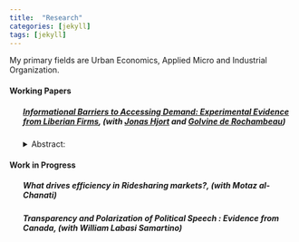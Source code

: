 ```yaml
---
title:  "Research"
categories: [jekyll]
tags: [jekyll]
---
```


<p>My primary fields are Urban Economics, Applied Micro and Industrial Organization.
</p>

<!---
<h3 id="job-market-paper">Job Market Paper</h3>
<ul>
  <h4><b>Title of Paper</b>
(<a href=" target="_blank"><em>Draft</em></a>)(<a href="" target="_blank"><em>Slides</em></a>)</h4>
<details><summary>Abstract:</summary><p><font size="2">Abstract here</details>
</ul>
-->
<h4 id="working-papers"><strong>Working Papers</strong></h4>
<ul>
  <h5><a href="{{ site.baseurl }}/files/HjortIyerDeRochambeau_073020.pdf" target="_blank"><b>Informational Barriers to Accessing Demand: Experimental Evidence from Liberian Firms</b></a>, (with <a href="https://sites.google.com/site/jonashjort/" target="_blank"><em>Jonas Hjort</em></a> and <a href="https://golvine.com/" target="_blank"><em>Golvine de Rochambeau</em></a>)
<!--(<a href=".{{ site.baseurl }}/files/Paper2.pdf" target="_blank"><em>Draft</em></a>)--></h5>
<details><summary>Abstract:</summary><p><font size="2">Evidence suggests that firms in poor countries stagnate because they cannot access
growth-conducive markets. We hypothesize that overlooked heterogeneity in marketing
ability distorts market access. To investigate, we gave a random subset of Liberian
firms vouchers for a week-long program that teaches how to sell to corporations, governments,
and other large buyers. Firms that participate win about three times as
many contracts, but only firms with access to the Internet benefit. We use a simple
model and variation in online and offline demand to show evidence that this is because
ICT dampens traditional information frictions, but not marketing barriers.</font></p></details>
</ul>

<h4 id="work-in-progress"><strong>Work in Progress</strong></h4>
<ul>
  <h5><b>What drives efficiency in Ridesharing markets?</b>, (with <em>Motaz al-Chanati</em>)</h5>
</ul> 

<ul>
  <h5><b>Transparency and Polarization of Political Speech : Evidence from Canada</b>, (with <em>William Labasi Samartino</em>)</h5>
</ul> 

